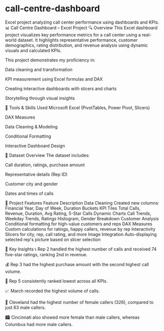 # call-centre-dashboard
Excel project analyzing call center performance using dashboards and KPIs.
📊 Call Centre Dashboard – Excel Project
🔍 Overview
This Excel dashboard project visualizes key performance metrics for a call center using a real-world dataset. It highlights representative performance, customer demographics, rating distribution, and revenue analysis using dynamic visuals and calculated KPIs.

This project demonstrates my proficiency in:

Data cleaning and transformation

KPI measurement using Excel formulas and DAX

Creating interactive dashboards with slicers and charts

Storytelling through visual insights

🧰 Tools & Skills Used
Microsoft Excel (PivotTables, Power Pivot, Slicers)

DAX Measures

Data Cleaning & Modeling

Conditional Formatting

Interactive Dashboard Design

📁 Dataset Overview
The dataset includes:

Call duration, ratings, purchase amount

Representative details (Rep ID)

Customer city and gender

Dates and times of calls

🎯 Project Features
Feature	Description
Data Cleaning	Created new columns: Financial Year, Day of Week, Duration Buckets
KPI Tiles	Total Calls, Revenue, Duration, Avg Rating, 5-Star Calls
Dynamic Charts	Call Trends, Weekday Trends, Ratings Histogram, Gender Breakdown
Customer Analysis	Conditional formatting for high-value customers and reps
DAX Measures	Custom calculations for ratings, happy callers, revenue by rep
Interactivity	Slicers for city, rep, call rating, and more
Image Integration	Auto-displaying selected rep's picture based on slicer selection

🔑 Key Insights
📞 Rep 2 handled the highest number of calls and received 74 five-star ratings, ranking 2nd in revenue.

💰 Rep 3 had the highest purchase amount with the second highest call volume.

🧊 Rep 5 consistently ranked lowest across all KPIs.

📈 March recorded the highest volume of calls.

👩 Cleveland had the highest number of female callers (326), compared to just 63 male callers.

🏙️ Cincinnati also showed more female than male callers, whereas Columbus had more male callers.

